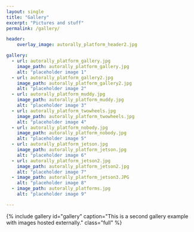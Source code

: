 ```yaml
---
layout: single
title: "Gallery"
excerpt: "Pictures and stuff"
permalink: /gallery/

header:
	overlay_image: autorally_platform_header2.jpg

gallery:
  - url: autorally_platform_gallery.jpg
    image_path: autorally_platform_gallery.jpg
    alt: "placeholder image 1"
  - url: autorally_platform_gallery2.jpg
    image_path: autorally_platform_gallery2.jpg
    alt: "placeholder image 2"
  - url: autorally_platform_muddy.jpg
    image_path: autorally_platform_muddy.jpg
    alt: "placeholder image 3"
  - url: autorally_platform_twowheels.jpg
    image_path: autorally_platform_twowheels.jpg
    alt: "placeholder image 4"
  - url: autorally_platform_nobody.jpg
    image_path: autorally_platform_nobody.jpg
    alt: "placeholder image 5"
  - url: autorally_platform_jetson.jpg
    image_path: autorally_platform_jetson.jpg
    alt: "placeholder image 6"
  - url: autorally_platform_jetson2.jpg
    image_path: autorally_platform_jetson2.jpg
    alt: "placeholder image 7"
  - image_path: autorally_platform_jetson3.JPG
    alt: "placeholder image 8"
  - image_path: autorally_platforms.jpg
    alt: "placeholder image 9"

---
```


{% include gallery id="gallery" caption="This is a second gallery example with images hosted externally." class="full" %}
